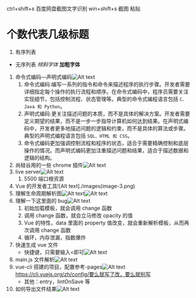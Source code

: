 ctrl+shift+s 百度网盘截图文字识别
win+shift+s 截图 粘贴

# 个数代表几级标题

1. 有序列表

- 无序列表
  _倾斜字体_
  **加粗字体**

1. 命令式编码—声明式编码![Alt text](./images/image-0.png)
   1. 命令式编码:编写一系列的指令和命令来描述程序的执行步骤。开发者需要详细指定每个操作的执行流程和顺序。在命令式编码中，程序员需要关注实现细节，包括控制流程、状态管理等。典型的命令式编程语言包括 `C、Java 和 Python`。
   2. 声明式编码:更关注描述问题的本质，而不是具体的解决方案。开发者需要定义期望的结果，而不是一步一步指导计算机如何达到结果。在声明式编码中，开发者更多地描述问题的逻辑和约束，而不是具体的算法或步骤。典型的声明式编程语言包括 `SQL、HTML 和 CSS`。
   3. 命令式编码更加强调控制流程和程序的状态，适合于需要精确控制和底层操作的情况。而声明式编码更加注重描述问题和结果，适合于描述数据和逻辑的结构。
2. 尚硅谷用的一些 chrome 插件![Alt text](./images/image-1.png)
3. live server![Alt text](./imagesimage-2.png)
   1. 5500 端口根资源
4. Vue 的开发者工具![Alt text]./images(image-3.png)
5. 理解生命周期解析图![Alt text](images/image-4.1.png)![Alt text](images/image-4.png)
6. 理解一下这里面的 bug![Alt text](./imagesimage-5.png)
   1. 初始加载模板，就会调用 change 函数
   2. 调用 change 函数，就会立马修改 opacity 的值
   3. Vue 的特性，data 里面的 property 值改变，就会重新解析模板，从而再次调用 change 函数
   4. 循环，内存泄漏，指数爆炸
7. 快速生成 vue 文件
   - 快捷键，只需要输入<即可![Alt text](./images/image-8.png)
8. main.js 文件解析![Alt text](./images/image-9.png)
9. vue-cli 搭建的项目，配置参考-pages![Alt text](./images/image-10.png)https://cli.vuejs.org/zh/config/要么就写了改，要么就别写
   - 其他：entry，lintOnSave 等
10. 如何导出文件结果![Alt text](./images/image-11.png)

